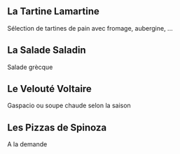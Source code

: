 ## La Tartine Lamartine

Sélection de tartines de pain avec fromage, aubergine, ...

## La Salade Saladin

Salade grècque

## Le Velouté Voltaire

Gaspacio ou soupe chaude selon la saison

## Les Pizzas de Spinoza

A la demande
